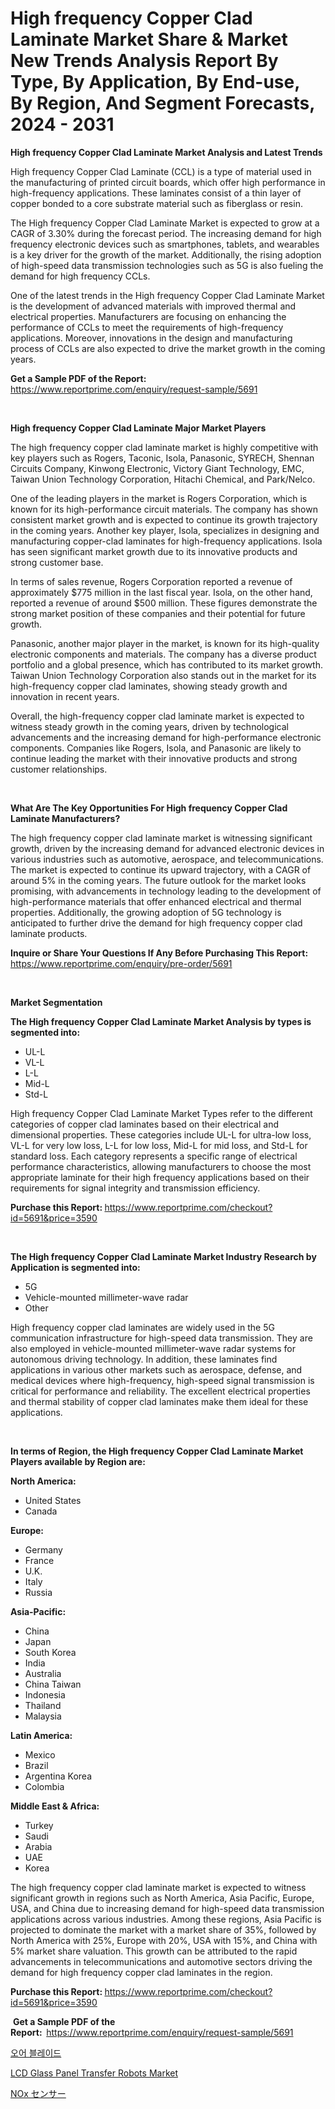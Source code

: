 <p><h1>High frequency Copper Clad Laminate Market Share & Market New Trends Analysis Report By Type, By Application, By End-use, By Region, And Segment Forecasts, 2024 - 2031</h1></p><p><strong>High frequency Copper Clad Laminate Market Analysis and Latest Trends</strong></p>
<p><p>High frequency Copper Clad Laminate (CCL) is a type of material used in the manufacturing of printed circuit boards, which offer high performance in high-frequency applications. These laminates consist of a thin layer of copper bonded to a core substrate material such as fiberglass or resin. </p><p>The High frequency Copper Clad Laminate Market is expected to grow at a CAGR of 3.30% during the forecast period. The increasing demand for high frequency electronic devices such as smartphones, tablets, and wearables is a key driver for the growth of the market. Additionally, the rising adoption of high-speed data transmission technologies such as 5G is also fueling the demand for high frequency CCLs.</p><p>One of the latest trends in the High frequency Copper Clad Laminate Market is the development of advanced materials with improved thermal and electrical properties. Manufacturers are focusing on enhancing the performance of CCLs to meet the requirements of high-frequency applications. Moreover, innovations in the design and manufacturing process of CCLs are also expected to drive the market growth in the coming years.</p></p>
<p><strong>Get a Sample PDF of the Report:&nbsp;</strong> <a href="https://www.reportprime.com/enquiry/request-sample/5691">https://www.reportprime.com/enquiry/request-sample/5691</a></p>
<p>&nbsp;</p>
<p><strong>High frequency Copper Clad Laminate Major Market Players</strong></p>
<p><p>The high frequency copper clad laminate market is highly competitive with key players such as Rogers, Taconic, Isola, Panasonic, SYRECH, Shennan Circuits Company, Kinwong Electronic, Victory Giant Technology, EMC, Taiwan Union Technology Corporation, Hitachi Chemical, and Park/Nelco. </p><p>One of the leading players in the market is Rogers Corporation, which is known for its high-performance circuit materials. The company has shown consistent market growth and is expected to continue its growth trajectory in the coming years. Another key player, Isola, specializes in designing and manufacturing copper-clad laminates for high-frequency applications. Isola has seen significant market growth due to its innovative products and strong customer base.</p><p>In terms of sales revenue, Rogers Corporation reported a revenue of approximately $775 million in the last fiscal year. Isola, on the other hand, reported a revenue of around $500 million. These figures demonstrate the strong market position of these companies and their potential for future growth.</p><p>Panasonic, another major player in the market, is known for its high-quality electronic components and materials. The company has a diverse product portfolio and a global presence, which has contributed to its market growth. Taiwan Union Technology Corporation also stands out in the market for its high-frequency copper clad laminates, showing steady growth and innovation in recent years.</p><p>Overall, the high-frequency copper clad laminate market is expected to witness steady growth in the coming years, driven by technological advancements and the increasing demand for high-performance electronic components. Companies like Rogers, Isola, and Panasonic are likely to continue leading the market with their innovative products and strong customer relationships.</p></p>
<p>&nbsp;</p>
<p><strong>What Are The Key Opportunities For High frequency Copper Clad Laminate Manufacturers?</strong></p>
<p><p>The high frequency copper clad laminate market is witnessing significant growth, driven by the increasing demand for advanced electronic devices in various industries such as automotive, aerospace, and telecommunications. The market is expected to continue its upward trajectory, with a CAGR of around 5% in the coming years. The future outlook for the market looks promising, with advancements in technology leading to the development of high-performance materials that offer enhanced electrical and thermal properties. Additionally, the growing adoption of 5G technology is anticipated to further drive the demand for high frequency copper clad laminate products.</p></p>
<p><strong>Inquire or Share Your Questions If Any Before Purchasing This Report:</strong> <a href="https://www.reportprime.com/enquiry/pre-order/5691">https://www.reportprime.com/enquiry/pre-order/5691</a></p>
<p>&nbsp;</p>
<p><strong>Market Segmentation</strong></p>
<p><strong>The High frequency Copper Clad Laminate Market Analysis by types is segmented into:</strong></p>
<p><ul><li>UL-L</li><li>VL-L</li><li>L-L</li><li>Mid-L</li><li>Std-L</li></ul></p>
<p><p>High frequency Copper Clad Laminate Market Types refer to the different categories of copper clad laminates based on their electrical and dimensional properties. These categories include UL-L for ultra-low loss, VL-L for very low loss, L-L for low loss, Mid-L for mid loss, and Std-L for standard loss. Each category represents a specific range of electrical performance characteristics, allowing manufacturers to choose the most appropriate laminate for their high frequency applications based on their requirements for signal integrity and transmission efficiency.</p></p>
<p><strong>Purchase this Report:&nbsp;</strong><a href="https://www.reportprime.com/checkout?id=5691&price=3590">https://www.reportprime.com/checkout?id=5691&price=3590</a></p>
<p>&nbsp;</p>
<p><strong>The High frequency Copper Clad Laminate Market Industry Research by Application is segmented into:</strong></p>
<p><ul><li>5G</li><li>Vehicle-mounted millimeter-wave radar</li><li>Other</li></ul></p>
<p><p>High frequency copper clad laminates are widely used in the 5G communication infrastructure for high-speed data transmission. They are also employed in vehicle-mounted millimeter-wave radar systems for autonomous driving technology. In addition, these laminates find applications in various other markets such as aerospace, defense, and medical devices where high-frequency, high-speed signal transmission is critical for performance and reliability. The excellent electrical properties and thermal stability of copper clad laminates make them ideal for these applications.</p></p>
<p>&nbsp;</p>
<p><strong>In terms of Region, the High frequency Copper Clad Laminate Market Players available by Region are:</strong></p>
<p>
    <p> <strong> North America: </strong>
        <ul>
            <li>United States</li>
            <li>Canada</li>
        </ul>
        </p> 
    <p> <strong> Europe: </strong>
        <ul>
            <li>Germany</li>
            <li>France</li>
            <li>U.K.</li>
            <li>Italy</li>
            <li>Russia</li>
        </ul>
        </p> 
    <p> <strong> Asia-Pacific: </strong>
        <ul>
            <li>China</li>
            <li>Japan</li>
            <li>South Korea</li>
            <li>India</li>
            <li>Australia</li>
            <li>China Taiwan</li>
            <li>Indonesia</li>
            <li>Thailand</li>
            <li>Malaysia</li>
        </ul>
        </p> 
    <p> <strong> Latin America: </strong>
        <ul>
            <li>Mexico</li>
            <li>Brazil</li>
            <li>Argentina Korea</li>
            <li>Colombia</li>
        </ul>
        </p> 
    <p> <strong> Middle East & Africa: </strong>
        <ul>
            <li>Turkey</li>
            <li>Saudi</li>
            <li>Arabia</li>
            <li>UAE</li>
            <li>Korea</li>
        </ul>
    </p>
    </p>
<p><p>The high frequency copper clad laminate market is expected to witness significant growth in regions such as North America, Asia Pacific, Europe, USA, and China due to increasing demand for high-speed data transmission applications across various industries. Among these regions, Asia Pacific is projected to dominate the market with a market share of 35%, followed by North America with 25%, Europe with 20%, USA with 15%, and China with 5% market share valuation. This growth can be attributed to the rapid advancements in telecommunications and automotive sectors driving the demand for high frequency copper clad laminates in the region.</p></p>
<p><strong>Purchase this Report: </strong><a href="https://www.reportprime.com/checkout?id=5691&price=3590">https://www.reportprime.com/checkout?id=5691&price=3590</a></p>
<p>&nbsp;<strong>Get a Sample PDF of the Report:&nbsp;&nbsp;</strong><a href="https://www.reportprime.com/enquiry/request-sample/5691">https://www.reportprime.com/enquiry/request-sample/5691</a></p>
<p><strong></strong></p>
<p><p><a href="https://github.com/lzrvbyqzftro57/Market-Research-Report-List-1/blob/main/748596514581.md">오어 블레이드</a></p><p><a href="https://github.com/RoccoManning/Market-Research-Report-List-4/blob/main/lcd-glass-panel-transfer-robots-market.md">LCD Glass Panel Transfer Robots Market</a></p><p><a href="https://github.com/oqxogxyvqe90775/Market-Research-Report-List-1/blob/main/806802115858.md">NOx センサー</a></p></p>